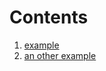 Contents
================================================================================

1.  [example](01-example.html)
1.  [an other example](02-example.html)


